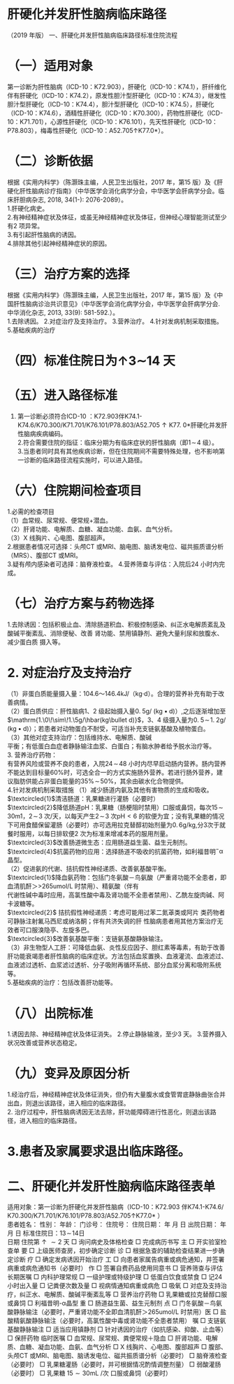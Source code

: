 # 肝硬化并发肝性脑病临床路径  
（2019 年版） 一、肝硬化并发肝性脑病临床路径标准住院流程  
# （一）适用对象  
第一诊断为肝性脑病（ICD-10：K72.903），肝硬化（ICD-10：K74.1），肝纤维化伴有肝硬化（ICD-10：K74.2），原发性胆汁型肝硬化（ICD-10：K74.3），继发性胆汁型肝硬化（ICD-10：K74.4），胆汁型肝硬化（ICD-10：K74.5），肝硬化（ICD-10：K74.6），酒精性肝硬化（ICD-10：K70.300），药物性肝硬化（ICD-10：K71.701），心源性肝硬化（ICD-10：K76.101），先天性肝硬化（ICD-10：P78.803），梅毒性肝硬化（ICD-10：A52.705↑K77.0\*）。  
# （二）诊断依据  
根据《实用内科学》（陈灏珠主编，人民卫生出版社，2017 年，第15 版）及《肝硬化肝性脑病诊疗指南》（中华医学会消化病学分会，中华医学会肝病学分会。临床肝胆病杂志, 2018, 34(1-): 2076-2089）。  
1.肝硬化病史。  
2.有神经精神症状及体征，或虽无神经精神症状及体征，但神经心理智能测试至少有2 项异常。  
3.有引起肝性脑病的诱因。  
4.排除其他引起神经精神症状的原因。  
# （三）治疗方案的选择  
根据《实用内科学》（陈灏珠主编，人民卫生出版社，2017 年，第15 版）及《中国肝性脑病诊治共识意见》（中华医学会消化病学分会，中华医学会肝病学分会. 中华消化杂志, 2013, 33(9): 581-592.）。  
1.去除诱因。 2.对症治疗及支持治疗。 3.营养治疗。 4.针对发病机制采取措施。 5.基础疾病的治疗  
# （四）标准住院日为$\mathord{\uparrow}3\mathord{\sim}14$ 天  
# （五）进入路径标准  
1. 第一诊断必须符合ICD-10 ：K72.903伴K74.1-K74.6/K70.300/K71.701/K76.101/P78.803/A52.705$\uparrow\mathrm{K77.}\ 0*$肝硬化并发肝性脑病疾病编码。  
2.符合需要住院的指征：临床分期为有临床症状的肝性脑病（即$1\!\sim\!4$ 级）。  
3.当患者同时具有其他疾病诊断，但在住院期间不需要特殊处理，也不影响第一诊断的临床路径流程实施时，可以进入路径。  
# （六）住院期间检查项目  
1.必需的检查项目  
（1）血常规、尿常规、便常规$+$潜血。  
（2）肝肾功能、电解质、血糖、凝血功能、血氨、血气分析。  
（3）X 线胸片、心电图、腹部超声。  
2.根据患者情况可选择：头颅CT 或MRI、脑电图、脑诱发电位、磁共振质谱分析（MRS）、腹部CT 或MRI。  
3.疑有颅内感染者可选择：脑脊液检查。 4.营养筛查与评估：入院后24 小时内完成。  
# （七）治疗方案与药物选择  
1.去除诱因：包括积极止血、清除肠道积血、积极控制感染、纠正水电解质紊乱及酸碱平衡紊乱、消除便秘、改善 肾功能、禁用镇静剂、避免大量利尿和放腹水、减少蛋白质 摄入等。  
# 2. 对症治疗及支持治疗  
（1）非蛋白质能量摄入量：104.6～146.4kJ/（kg·d）。合理的营养补充有助于改善病情。  
（2）蛋白质供应：肝性脑病1、2 级起始摄入量$0.\;5\mathrm{g}/$ $(\mathrm{kg}\bullet\mathrm{d})$）,之后逐渐增加至$\mathrm{1.\0\!\sim\!1.\5g/\hbar(kg\bullet d)}$，3、4 级摄入量为$0.\;5\!\sim\!1.\;2\mathrm{g}/\;\left(\mathrm{kg}\bullet\mathrm{d}\right)$）；若患者对动物蛋白不耐受，可适当补充支链氨基酸及植物蛋白。  
（3）其他对症支持治疗：包括维持水、电解质、酸碱  
平衡；有低蛋白血症者静脉输注血浆、白蛋白；有脑水肿者给予脱水治疗等。  
3. 营养治疗药物：  
有营养风险或营养不良的患者，入院$24\!\sim\!48$ 小时内尽早启动肠内营养。肠内营养不能达到目标量$60\%$时，可选全合一的方式实施肠外营养。若进行肠外营养，建议脂肪供能占非蛋白能量的$35\%\!\sim\!50\%$，其余由碳水化合物提供。  
4.针对发病机制采取措施 （1）减少肠道内氨及其他有害物质的生成和吸收。 $\textcircled{1}$清洁肠道：乳果糖进行灌肠（必要时）  
$\textcircled{2}$降低肠道pH：乳果糖（肠梗阻时禁用）口服或鼻饲，每次$15\!\sim\!30\mathrm{m}1$，$2\!\sim\!3$ 次/天，以每天产生$2\!\sim\!3$ 次$\mathrm{pH}{<}6$ 的软便为宜；没有乳果糖的情况下可用食醋保留灌肠（必要时）亦可选用拉克替醇初始剂量为$0.\,6\mathrm{g/kg}$,分3次于就餐时服用，以每日排软便2 次为标准来增减本药的服用剂量。  
$\textcircled{3}$改善肠道微生态：应用肠道益生菌、益生元制剂。  
$\textcircled{4}$抗菌药物的应用：选择肠道不吸收的抗菌药物，如利福昔明${}^{-}\upalpha$ 晶型。  
（2）促进氨的代谢、拮抗假性神经递质、改善氨基酸平衡。  
$\textcircled{1}$降血氨药物：包括门冬氨酸－鸟氨酸（严重肾功能不全患者，即血清肌酐＞>265umol/L 时禁用）、精氨酸（伴有  
代谢性碱中毒时应用，高氯性酸中毒及肾功能不全患者禁用）、乙酰左旋肉碱、阿卡波糖等。  
$\textcircled{2}$ 拮抗假性神经递质：考虑可能用过苯二氮䓬类或阿片 类药物者可静脉注射氟马西尼或纳洛酮；伴有共济失调的肝 性脑病患者用其他方案治疗无效者可口服溴隐亭、左旋多巴。  
$\textcircled{3}$改善氨基酸平衡：支链氨基酸静脉输注。  
（3）非生物型人工肝：可降低血氨、炎性反应因子、胆红素等毒素，有助于改善肝功能衰竭患者肝性脑病的临床症状。方法包括血浆置换、血液灌流、血液滤过、血液滤过透析、血浆滤过透析、分子吸附再循环系统、部分血浆分离和吸附系统等。  
5.基础疾病的治疗：包括改善肝功能等。  
# （八）出院标准  
1.诱因去除、神经精神症状及体征消失。 2.停止静脉输液，至少3 天。 3.营养摄入状况改善或营养状态稳定。  
# （九）变异及原因分析  
1.经治疗后，神经精神症状及体征消失，但仍有大量腹水或食管胃底静脉曲张合并出血，则退出该路径，进入相应的临床路径。  
2. 治疗过程中，肝性脑病诱因无法去除，肝功能障碍进行性恶化，则退出该路径，进入相应的临床路径。  
# 3.患者及家属要求退出临床路径。  
# 二、肝硬化并发肝性脑病临床路径表单  
适用对象：第一诊断为肝硬化并发肝性脑病（ICD-10：K72.903 伴K74.1-K74.6/ K70.300/K71.701/K76.101/P78.803/A52.705↑K77.0\* ）  
患者姓名：      性别：       年龄：       门诊号：     住院号：         住院日期：     年    月   日  出院日期：     年    月   日 标准住院日：$13\!\sim\!14$日  
日期 住院第${\uparrow}{\sim}2$ 天 □ 询问病史及体格检查 □ 完成病历书写 主 □ 开实验室检查单 要 □ 上级医师查房，初步确定诊断 诊  □ 根据急查的辅助检查结果进一步确定诊断 疗  □ 确定发病诱因开始治疗 工 □ 向患者家属告病重或病危通知，并签署病重或病危通知书（必要时） 作 □ 签署自费药品使用同意书  □ 营养筛查与评估  长期医嘱 □ 内科护理常规 □ 一级护理或特级护理 □ 低蛋白饮食或禁食 □ 记24 小时出入量 □ 记粪便次数及量 □ 视病情通知病重或病危  □ 吸氧  □ 对症及支持治疗，纠正水、电解质、酸碱平衡紊乱等 □ 营养治疗药物 □ 乳果糖或拉克替醇口服或鼻饲  □ 利福昔明-α晶型 重 □ 肠道益生菌、益生元制剂 点 □ 门冬氨酸－鸟氨酸静脉输注（必要时，严重肾功能不全即血清肌酐＞265umol/L 时禁用）医 □ 盐酸精氨酸静脉输注（必要时，高氯性酸中毒或肾功能不全患者禁用） 嘱 □ 支链氨基酸静脉输注 □ 适当应用镇静剂 □ 针对诱因的治疗（如抗感染、抑酸、止血等）  □ 保肝药物 临时医嘱  □ 血常规、尿常规、粪便常规＋隐血  □ 肝肾功能、电解质、血糖、凝血功能、血氨、血气分析 □ X 线胸片、心电图、腹部超声 □ 腹部、头颅CT 或MRI、脑电图、脑诱发电位、磁共振质谱分析（必要时） □ 脑脊液检查（必要时） □ 乳果糖灌肠（必要时，并可根据情况酌情调整剂量） □ 弱酸灌肠（必要时） □ 乳果糖 $15{\sim}30\mathrm{mL}$ /次 口服或鼻饲（必要时）  
